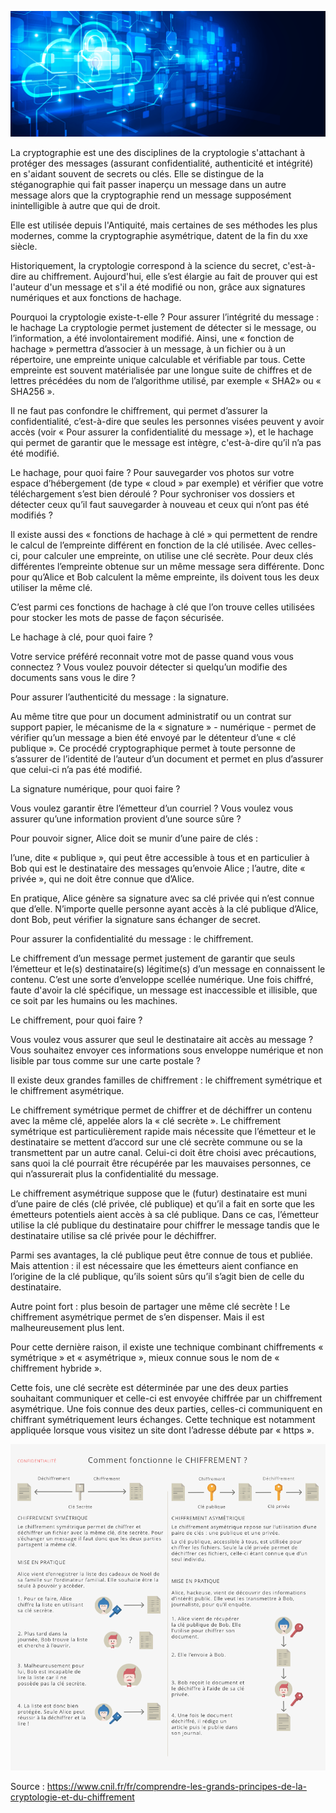 ![Apache_logo](./images/Cloud-et-securite.png)

La cryptographie est une des disciplines de la cryptologie s'attachant à protéger des messages (assurant confidentialité, authenticité et intégrité) en s'aidant souvent de secrets ou clés. Elle se distingue de la stéganographie qui fait passer inaperçu un message dans un autre message alors que la cryptographie rend un message supposément inintelligible à autre que qui de droit.

Elle est utilisée depuis l'Antiquité, mais certaines de ses méthodes les plus modernes, comme la cryptographie asymétrique, datent de la fin du xxe siècle.

Historiquement, la cryptologie correspond à la science du secret, c'est-à-dire au chiffrement. Aujourd'hui, elle s’est élargie au fait de prouver qui est l'auteur d'un message et s'il a été modifié ou non, grâce aux signatures numériques et aux fonctions de hachage.

Pourquoi la cryptologie existe-t-elle ?
Pour assurer l’intégrité du message : le hachage
La cryptologie permet justement de détecter si le message, ou l’information, a été involontairement modifié. Ainsi, une « fonction de hachage » permettra d’associer à un message, à un fichier ou à un répertoire, une empreinte unique calculable et vérifiable par tous. Cette empreinte est souvent matérialisée par une longue suite de chiffres et de lettres précédées du nom de l’algorithme utilisé, par exemple « SHA2» ou « SHA256 ».

Il ne faut pas confondre le chiffrement, qui permet d’assurer la confidentialité, c’est-à-dire que seules les personnes visées peuvent y avoir accès (voir « Pour assurer la confidentialité du message »), et le hachage qui permet de garantir que le message est intègre, c'est-à-dire qu’il n’a pas été modifié.

Le hachage, pour quoi faire ?
Pour sauvegarder vos photos sur votre espace d’hébergement (de type « cloud » par exemple) et  vérifier que votre téléchargement s’est bien déroulé ?
Pour sychroniser vos dossiers et détecter ceux qu’il faut sauvegarder à nouveau et ceux qui n’ont pas été modifiés ?

 

Il existe aussi des « fonctions de hachage à clé » qui permettent de rendre le calcul de l’empreinte différent en fonction de la clé utilisée. Avec celles-ci, pour calculer une empreinte, on utilise une clé secrète. Pour deux clés différentes l’empreinte obtenue sur un même message sera différente. Donc pour qu’Alice et Bob calculent la même empreinte, ils doivent tous les deux utiliser la même clé.

C’est parmi ces fonctions de hachage à clé que l’on trouve celles utilisées pour stocker les mots de passe de façon sécurisée.

Le hachage à clé, pour quoi faire ?

Votre service préféré reconnait votre mot de passe quand vous vous connectez ?
Vous voulez pouvoir détecter si quelqu’un modifie des documents sans vous le dire ?

Pour assurer l’authenticité du message : la signature.

Au même titre que pour un document administratif ou un contrat sur support papier, le mécanisme de la « signature » - numérique - permet de vérifier qu’un message a bien été envoyé par le détenteur d’une « clé publique ». Ce procédé cryptographique permet à toute personne de s’assurer de l’identité de l’auteur d’un document et permet en plus d’assurer que celui-ci n’a pas été modifié.

La signature numérique, pour quoi faire ?

Vous voulez garantir être l’émetteur d’un courriel ?
Vous voulez vous assurer qu’une information provient d’une source sûre ?

Pour pouvoir signer, Alice doit se munir d’une paire de clés :

l’une, dite « publique », qui peut être accessible à tous et en particulier à Bob qui est le destinataire des messages qu’envoie Alice ; l’autre, dite « privée », qui ne doit être connue que d’Alice.

En pratique, Alice génère sa signature avec sa clé privée qui n’est connue que d’elle. N’importe quelle personne ayant accès à la clé publique d’Alice, dont Bob, peut vérifier la signature sans échanger de secret.

Pour assurer la confidentialité du message : le chiffrement.

Le chiffrement d’un message permet justement de garantir que seuls l’émetteur et le(s) destinataire(s) légitime(s) d’un message en connaissent le contenu. C’est une sorte d’enveloppe scellée numérique. Une fois chiffré, faute d'avoir la clé spécifique, un message est inaccessible et illisible, que ce soit par les humains ou les machines.

Le chiffrement, pour quoi faire ?

Vous voulez vous assurer que seul le destinataire ait accès au message ?
Vous souhaitez envoyer ces informations sous enveloppe numérique et non lisible par tous comme sur une carte postale ?

Il existe deux grandes familles de chiffrement : le chiffrement symétrique et le chiffrement asymétrique.

Le chiffrement symétrique permet de chiffrer et de déchiffrer un contenu avec la même clé, appelée alors la « clé secrète ». Le chiffrement symétrique est particulièrement rapide mais nécessite que l’émetteur et le destinataire se mettent d’accord sur une clé secrète commune ou se la transmettent par un autre canal. Celui-ci doit être choisi avec précautions, sans quoi la clé pourrait être récupérée par les mauvaises personnes, ce qui n’assurerait plus la confidentialité du message. 

Le chiffrement asymétrique suppose que le (futur) destinataire est muni d’une paire de clés (clé privée, clé publique) et qu’il a fait en sorte que les émetteurs potentiels aient accès à sa clé publique. Dans ce cas, l’émetteur utilise la clé publique du destinataire pour chiffrer le message tandis que le destinataire utilise sa clé privée pour le déchiffrer.

Parmi ses avantages, la clé publique peut être connue de tous et publiée. Mais attention : il est nécessaire que les émetteurs aient confiance en l’origine de la clé publique, qu’ils soient sûrs qu’il s’agit bien de celle du destinataire.

Autre point fort : plus besoin de partager une même clé secrète ! Le chiffrement asymétrique permet de s’en dispenser. Mais il est malheureusement plus lent.

Pour cette dernière raison, il existe une technique combinant chiffrements « symétrique » et « asymétrique », mieux connue sous le nom de « chiffrement hybride ».

Cette fois, une clé secrète est déterminée par une des deux parties souhaitant communiquer et celle-ci est envoyée chiffrée par un chiffrement asymétrique. Une fois connue des deux parties, celles-ci communiquent en chiffrant symétriquement leurs échanges. Cette technique est notamment appliquée lorsque vous visitez un site dont l’adresse débute par « https ».

![Apache_logo](./images/confidentialite-01.png)

Source : https://www.cnil.fr/fr/comprendre-les-grands-principes-de-la-cryptologie-et-du-chiffrement
